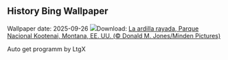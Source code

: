 ## History Bing Wallpaper
Wallpaper date: 2025-09-26
![](https://www.bing.com/th?id=OHR.AutumnChipmunk_ES-ES0673938292_UHD.jpg&w=1000)Download: [La ardilla rayada, Parque Nacional Kootenai, Montana, EE. UU. (© Donald M. Jones/Minden Pictures)](https://www.bing.com/th?id=OHR.AutumnChipmunk_ES-ES0673938292_UHD.jpg)

Auto get programm by LtgX
